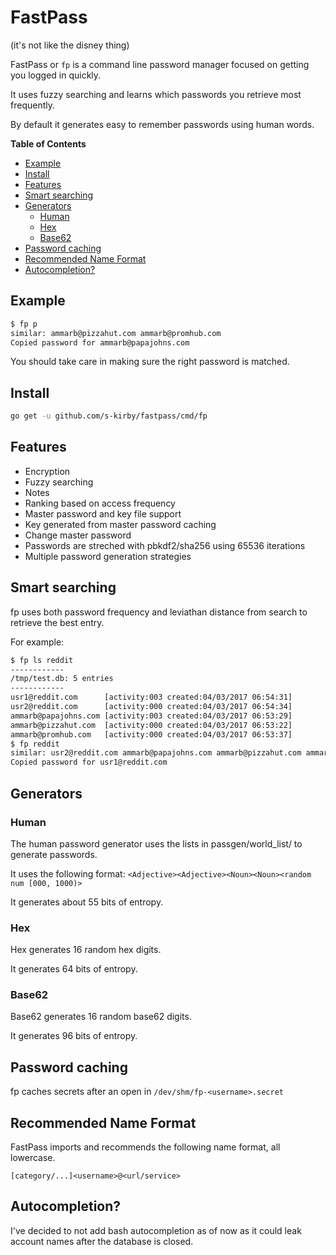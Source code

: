 # FastPass

(it's not like the disney thing)

FastPass or `fp` is a command line password manager focused on getting you logged in quickly.

It uses fuzzy searching and learns which passwords you retrieve most frequently.

By default it generates easy to remember passwords using human words.

<!-- START doctoc generated TOC please keep comment here to allow auto update -->
<!-- DON'T EDIT THIS SECTION, INSTEAD RE-RUN doctoc TO UPDATE -->
**Table of Contents**

- [Example](#example)
- [Install](#install)
- [Features](#features)
- [Smart searching](#smart-searching)
- [Generators](#generators)
  - [Human](#human)
  - [Hex](#hex)
  - [Base62](#base62)
- [Password caching](#password-caching)
- [Recommended Name Format](#recommended-name-format)
- [Autocompletion?](#autocompletion)

<!-- END doctoc generated TOC please keep comment here to allow auto update -->

## Example

```bash
$ fp p
similar: ammarb@pizzahut.com ammarb@promhub.com 
Copied password for ammarb@papajohns.com
```

You should take care in making sure the right password is matched.

## Install

```bash
go get -u github.com/s-kirby/fastpass/cmd/fp
```

## Features 

- Encryption
- Fuzzy searching
- Notes
- Ranking based on access frequency
- Master password and key file support
- Key generated from master password caching
- Change master password
- Passwords are streched with pbkdf2/sha256 using 65536 iterations
- Multiple password generation strategies



## Smart searching

fp uses both password frequency and leviathan distance from search to retrieve the best entry.

For example:

```bash
$ fp ls reddit
------------
/tmp/test.db: 5 entries
------------
usr1@reddit.com      [activity:003 created:04/03/2017 06:54:31]
usr2@reddit.com      [activity:000 created:04/03/2017 06:54:34]
ammarb@papajohns.com [activity:003 created:04/03/2017 06:53:29]
ammarb@pizzahut.com  [activity:000 created:04/03/2017 06:53:22]
ammarb@promhub.com   [activity:000 created:04/03/2017 06:53:37]
$ fp reddit
similar: usr2@reddit.com ammarb@papajohns.com ammarb@pizzahut.com ammarb@promhub.com 
Copied password for usr1@reddit.com
```


## Generators

### Human

The human password generator uses the lists in passgen/world_list/ to generate passwords.

It uses the following format: `<Adjective><Adjective><Noun><Noun><random num [000, 1000)>`

It generates about 55 bits of entropy.

### Hex

Hex generates 16 random hex digits.

It generates 64 bits of entropy.

### Base62

Base62 generates 16 random base62 digits.

It generates 96 bits of entropy.

## Password caching

fp caches secrets after an open in `/dev/shm/fp-<username>.secret`


## Recommended Name Format

FastPass imports and recommends the following name format, all lowercase.

`[category/...]<username>@<url/service>`

## Autocompletion?

I've decided to not add bash autocompletion as of now as it could leak account names after the database is closed.